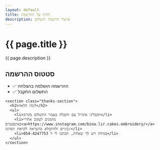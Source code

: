```yaml
---
layout: default
title: תודה על ההרשמה
description: אישור הרשמה ותשלום
---
```


<div class="container">
  <div class="page-head">
    <h1 class="page-title">{{ page.title }}</h1>
    <p class="page-description">{{ page.description }}</p>
  </div>
</div>

<div class="thanks-page container animate">
  <div class="thanks-content">
    <section class="thanks-section">
      <h2>סטטוס ההרשמה</h2>
      <ul class="status-list">
        <li>✅ ההרשמה הושלמה בהצלחה</li>
        <li>✅ התשלום התקבל</li>
      </ul>
    </section>

    <section class="thanks-section">
      <h2>מה הלאה?</h2>
      <ul>
        <li>תקבל/י אימייל עם הקבלה בעבור התשלום בקרוב</li>
        <li>מוזמנים לעקוב אחריי באינסטגרם<a>https://www.instagram.com/bina.lir.cakes.embroidery/</a> ביניים ולהתמלא בהשראה לקראת הסדנה:</li>
        <li>במידה ויש לך שאלות, תכתבו לי ל 054-4247753</li>
      </ul>
    </section>

  </div>
</div>
